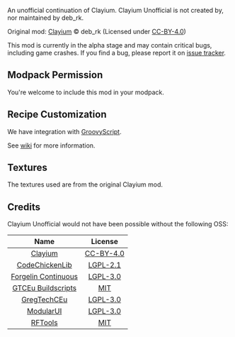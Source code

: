 <!--- 
README for modrinth & curseforge page
todo: auto deploy if possible
--->

An unofficial continuation of Clayium.
Clayium Unofficial is not created by, nor maintained by deb_rk.

Original mod: [Clayium](https://www.curseforge.com/minecraft/mc-mods/clayium) © deb_rk (Licensed under [CC-BY-4.0](https://creativecommons.org/licenses/by/4.0/))

This mod is currently in the alpha stage and may contain critical bugs, including game crashes.
If you find a bug, please report it on [issue tracker](https://github.com/TRCDevelopers/Clayium/issues).

## Modpack Permission
You're welcome to include this mod in your modpack.

## Recipe Customization
We have integration with [GroovyScript](https://github.com/CleanroomMC/GroovyScript).

See [wiki](https://bqc0n.github.io/clayium-wiki/) for more information.

## Textures
The textures used are from the original Clayium mod.

## Credits

Clayium Unofficial would not have been possible without the following OSS:

|                                   Name                                   |                                      License                                      |
|:------------------------------------------------------------------------:|:---------------------------------------------------------------------------------:|
|     [Clayium](https://www.curseforge.com/minecraft/mc-mods/clayium)      |             [CC-BY-4.0](https://creativecommons.org/licenses/by/4.0/)             |
|     [CodeChickenLib](https://github.com/TheCBProject/CodeChickenLib)     |  [LGPL-2.1](https://github.com/TheCBProject/CodeChickenLib/blob/master/LICENSE)   |
| [Forgelin Continuous](https://github.com/ChAoSUnItY/Forgelin-Continuous) | [LGPL-3.0](https://github.com/ChAoSUnItY/Forgelin-Continuous/blob/master/LICENSE) |
|    [GTCEu Buildscripts](https://github.com/GregTechCEu/Buildscripts)     |      [MIT](https://github.com/GregTechCEu/Buildscripts/blob/master/LICENSE)       |
|          [GregTechCEu](https://github.com/GregTechCEu/GregTech)          |      [LGPL-3.0](https://github.com/GregTechCEu/GregTech/blob/master/LICENSE)      |
|          [ModularUI](https://github.com/CleanroomMC/ModularUI)           |     [LGPL-3.0](https://github.com/CleanroomMC/ModularUI/blob/master/LICENSE)      |
|        [RFTools](https://github.com/McJtyMods/RFTools/tree/1.12)         |         [MIT](https://github.com/McJtyMods/RFTools/blob/1.12/LICENSE.md)          |
